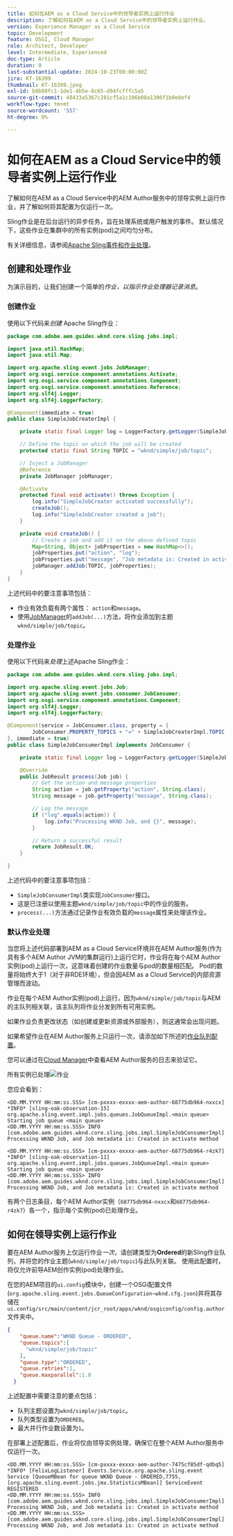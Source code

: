 ```yaml
---
title: 如何在AEM as a Cloud Service中的领导者实例上运行作业
description: 了解如何在AEM as a Cloud Service中的领导者实例上运行作业。
version: Experience Manager as a Cloud Service
topic: Development
feature: OSGI, Cloud Manager
role: Architect, Developer
level: Intermediate, Experienced
doc-type: Article
duration: 0
last-substantial-update: 2024-10-23T00:00:00Z
jira: KT-16399
thumbnail: KT-16399.jpeg
exl-id: b8b88fc1-1de1-4b5e-8c65-d94fcfffc5a5
source-git-commit: 48433a5367c281cf5a1c106b08a1306f1b0e8ef4
workflow-type: tm+mt
source-wordcount: '557'
ht-degree: 0%

---
```


# 如何在AEM as a Cloud Service中的领导者实例上运行作业

了解如何在AEM as a Cloud Service中的AEM Author服务中的领导实例上运行作业，并了解如何将其配置为仅运行一次。

Sling作业是在后台运行的异步任务，旨在处理系统或用户触发的事件。 默认情况下，这些作业在集群中的所有实例(pod)之间均匀分布。

有关详细信息，请参阅[Apache Sling事件和作业处理](https://sling.apache.org/documentation/bundles/apache-sling-eventing-and-job-handling.html)。

## 创建和处理作业

为演示目的，让我们创建一个简单的&#x200B;_作业，以指示作业处理器记录消息_。

### 创建作业

使用以下代码来&#x200B;_创建_ Apache Sling作业：

```java
package com.adobe.aem.guides.wknd.core.sling.jobs.impl;

import java.util.HashMap;
import java.util.Map;

import org.apache.sling.event.jobs.JobManager;
import org.osgi.service.component.annotations.Activate;
import org.osgi.service.component.annotations.Component;
import org.osgi.service.component.annotations.Reference;
import org.slf4j.Logger;
import org.slf4j.LoggerFactory;

@Component(immediate = true)
public class SimpleJobCreaterImpl {

    private static final Logger log = LoggerFactory.getLogger(SimpleJobCreaterImpl.class);

    // Define the topic on which the job will be created
    protected static final String TOPIC = "wknd/simple/job/topic";

    // Inject a JobManager
    @Reference
    private JobManager jobManager;

    @Activate
    protected final void activate() throws Exception {
        log.info("SimpleJobCreater activated successfully");
        createJob();
        log.info("SimpleJobCreater created a job");
    }

    private void createJob() {
        // Create a job and add it on the above defined topic
        Map<String, Object> jobProperties = new HashMap<>();
        jobProperties.put("action", "log");
        jobProperties.put("message", "Job metadata is: Created in activate method");
        jobManager.addJob(TOPIC, jobProperties);
    }
}
```

上述代码中的要注意事项包括：

- 作业有效负载有两个属性： `action`和`message`。
- 使用[JobManager](https://javadoc.io/doc/com.adobe.aem/aem-sdk-api/latest/org/apache/sling/event/jobs/JobManager.html)的`addJob(...)`方法，将作业添加到主题`wknd/simple/job/topic`。

### 处理作业

使用以下代码来&#x200B;_处理_&#x200B;上述Apache Sling作业：

```java
package com.adobe.aem.guides.wknd.core.sling.jobs.impl;

import org.apache.sling.event.jobs.Job;
import org.apache.sling.event.jobs.consumer.JobConsumer;
import org.osgi.service.component.annotations.Component;
import org.slf4j.Logger;
import org.slf4j.LoggerFactory;

@Component(service = JobConsumer.class, property = {
        JobConsumer.PROPERTY_TOPICS + "=" + SimpleJobCreaterImpl.TOPIC
}, immediate = true)
public class SimpleJobConsumerImpl implements JobConsumer {

    private static final Logger log = LoggerFactory.getLogger(SimpleJobConsumerImpl.class);

    @Override
    public JobResult process(Job job) {
        // Get the action and message properties
        String action = job.getProperty("action", String.class);
        String message = job.getProperty("message", String.class);

        // Log the message
        if ("log".equals(action)) {
            log.info("Processing WKND Job, and {}", message);
        }

        // Return a successful result
        return JobResult.OK;
    }

}
```

上述代码中的要注意事项包括：

- `SimpleJobConsumerImpl`类实现`JobConsumer`接口。
- 这是已注册以使用主题`wknd/simple/job/topic`中的作业的服务。
- `process(...)`方法通过记录作业有效负载的`message`属性来处理该作业。

### 默认作业处理

当您将上述代码部署到AEM as a Cloud Service环境并在AEM Author服务(作为具有多个AEM Author JVM的集群运行)上运行它时，作业将在每个AEM Author实例(pod)上运行一次，这意味着创建的作业数量与pod的数量相匹配。 Pod的数量将始终大于1（对于非RDE环境），但会因AEM as a Cloud Service的内部资源管理而波动。

作业在每个AEM Author实例(pod)上运行，因为`wknd/simple/job/topic`与AEM的主队列相关联，该主队列将作业分发到所有可用实例。

如果作业负责更改状态（如创建或更新资源或外部服务），则这通常会出现问题。

如果希望作业在AEM Author服务上只运行一次，请添加如下所述的[作业队列配置](#how-to-run-a-job-on-the-leader-instance)。

您可以通过在[Cloud Manager](https://experienceleague.adobe.com/en/docs/experience-manager-learn/cloud-service/debugging/debugging-aem-as-a-cloud-service/logs#cloud-manager)中查看AEM Author服务的日志来验证它。

所有实例已处理![作业](./assets/run-job-once/job-processed-by-all-instances.png)


您应会看到：

```
<DD.MM.YYYY HH:mm:ss.SSS> [cm-pxxxx-exxxx-aem-author-68775db964-nxxcx] *INFO* [sling-oak-observation-15] org.apache.sling.event.impl.jobs.queues.JobQueueImpl.<main queue> Starting job queue <main queue>
<DD.MM.YYYY HH:mm:ss.SSS> INFO [com.adobe.aem.guides.wknd.core.sling.jobs.impl.SimpleJobConsumerImpl] Processing WKND Job, and Job metadata is: Created in activate method

<DD.MM.YYYY HH:mm:ss.SSS> [cm-pxxxx-exxxx-aem-author-68775db964-r4zk7] *INFO* [sling-oak-observation-11] org.apache.sling.event.impl.jobs.queues.JobQueueImpl.<main queue> Starting job queue <main queue>
<DD.MM.YYYY HH:mm:ss.SSS> INFO [com.adobe.aem.guides.wknd.core.sling.jobs.impl.SimpleJobConsumerImpl] Processing WKND Job, and Job metadata is: Created in activate method
```

有两个日志条目，每个AEM Author实例（`68775db964-nxxcx`和`68775db964-r4zk7`）各一个，指示每个实例(pod)已处理作业。

## 如何在领导实例上运行作业

要在AEM Author服务上仅运行作业&#x200B;_一次_，请创建类型为&#x200B;**Ordered**&#x200B;的新Sling作业队列，并将您的作业主题(`wknd/simple/job/topic`)与此队列关联。 使用此配置时，将仅允许前导AEM创作实例(pod)处理作业。

在您的AEM项目的`ui.config`模块中，创建一个OSGi配置文件(`org.apache.sling.event.jobs.QueueConfiguration~wknd.cfg.json`)并将其存储在`ui.config/src/main/content/jcr_root/apps/wknd/osgiconfig/config.author`文件夹中。

```json
{
    "queue.name":"WKND Queue - ORDERED",
    "queue.topics":[
      "wknd/simple/job/topic"
    ],
    "queue.type":"ORDERED",
    "queue.retries":1,
    "queue.maxparallel":1.0
  }
```

上述配置中需要注意的要点包括：

- 队列主题设置为`wknd/simple/job/topic`。
- 队列类型设置为`ORDERED`。
- 最大并行作业数设置为`1`。

在部署上述配置后，作业将仅由领导实例处理，确保它在整个AEM Author服务中仅运行一次。

```
<DD.MM.YYYY HH:mm:ss.SSS> [cm-pxxxx-exxxx-aem-author-7475cf85df-qdbq5] *INFO* [FelixLogListener] Events.Service.org.apache.sling.event Service [QueueMBean for queue WKND Queue - ORDERED,7755, [org.apache.sling.event.jobs.jmx.StatisticsMBean]] ServiceEvent REGISTERED
<DD.MM.YYYY HH:mm:ss.SSS> INFO [com.adobe.aem.guides.wknd.core.sling.jobs.impl.SimpleJobConsumerImpl] Processing WKND Job, and Job metadata is: Created in activate method
<DD.MM.YYYY HH:mm:ss.SSS> [com.adobe.aem.guides.wknd.core.sling.jobs.impl.SimpleJobConsumerImpl] Processing WKND Job, and Job metadata is: Created in activate method
```
